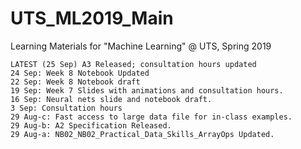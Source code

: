 # UTS_ML2019_Main
Learning Materials for "Machine Learning" @ UTS, Spring 2019

```
LATEST (25 Sep) A3 Released; consultation hours updated
24 Sep: Week 8 Notebook Updated
22 Sep: Week 8 Notebook draft
19 Sep: Week 7 Slides with animations and consultation hours.
16 Sep: Neural nets slide and notebook draft.
3 Sep: Consultation hours
29 Aug-c: Fast access to large data file for in-class examples.
29 Aug-b: A2 Specification Released.
29 Aug-a: NB02_NB02_Practical_Data_Skills_ArrayOps Updated.
```
